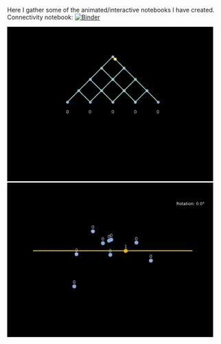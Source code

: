 Here I gather some of the animated/interactive notebooks I have created.
Connectivity notebook:
[![Binder](https://mybinder.org/badge_logo.svg)](https://mybinder.org/v2/gh/nathraim/diverse/HEAD?filepath=notebooks%2Fconnectivity_notebook.ipynb)

![](bean_machine/galton_board.gif)
![](windmill/mathematical_windmill.gif)
